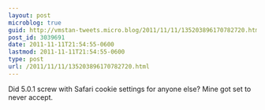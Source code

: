 ```yaml
---
layout: post
microblog: true
guid: http://vmstan-tweets.micro.blog/2011/11/11/135203896170782720.html
post_id: 3039691
date: 2011-11-11T21:54:55-0600
lastmod: 2011-11-11T21:54:55-0600
type: post
url: /2011/11/11/135203896170782720.html
---
```

Did 5.0.1 screw with Safari cookie settings for anyone else? Mine got set to never accept.
